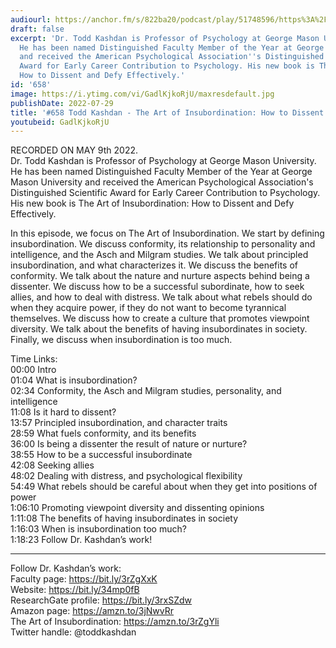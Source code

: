 ```yaml
---
audiourl: https://anchor.fm/s/822ba20/podcast/play/51748596/https%3A%2F%2Fd3ctxlq1ktw2nl.cloudfront.net%2Fstaging%2F2022-4-9%2F74ea6ac8-bfa1-0dd2-f169-a85c4a0fc055.m4a
draft: false
excerpt: 'Dr. Todd Kashdan is Professor of Psychology at George Mason University.
  He has been named Distinguished Faculty Member of the Year at George Mason University
  and received the American Psychological Association''s Distinguished Scientific
  Award for Early Career Contribution to Psychology. His new book is The Art of Insubordination:
  How to Dissent and Defy Effectively.'
id: '658'
image: https://i.ytimg.com/vi/GadlKjkoRjU/maxresdefault.jpg
publishDate: 2022-07-29
title: '#658 Todd Kashdan - The Art of Insubordination: How to Dissent and Defy Effectively'
youtubeid: GadlKjkoRjU
---
```

<div class="timelinks">

RECORDED ON MAY 9th 2022.  
Dr. Todd Kashdan is Professor of Psychology at George Mason University. He has been named Distinguished Faculty Member of the Year at George Mason University and received the American Psychological Association's Distinguished Scientific Award for Early Career Contribution to Psychology. His new book is The Art of Insubordination: How to Dissent and Defy Effectively.

In this episode, we focus on The Art of Insubordination. We start by defining insubordination. We discuss conformity, its relationship to personality and intelligence, and the Asch and Milgram studies. We talk about principled insubordination, and what characterizes it. We discuss the benefits of conformity. We talk about the nature and nurture aspects behind being a dissenter. We discuss how to be a successful subordinate, how to seek allies, and how to deal with distress. We talk about what rebels should do when they acquire power, if they do not want to become tyrannical themselves. We discuss how to create a culture that promotes viewpoint diversity. We talk about the benefits of having insubordinates in society. Finally, we discuss when insubordination is too much.

Time Links:  
<time>00:00</time> Intro  
<time>01:04</time> What is insubordination?  
<time>02:34</time> Conformity, the Asch and Milgram studies, personality, and intelligence  
<time>11:08</time> Is it hard to dissent?  
<time>13:57</time> Principled insubordination, and character traits  
<time>28:59</time> What fuels conformity, and its benefits  
<time>36:00</time> Is being a dissenter the result of nature or nurture?  
<time>38:55</time> How to be a successful insubordinate  
<time>42:08</time> Seeking allies  
<time>48:02</time> Dealing with distress, and psychological flexibility  
<time>54:49</time> What rebels should be careful about when they get into positions of power  
<time>1:06:10</time> Promoting viewpoint diversity and dissenting opinions  
<time>1:11:08</time> The benefits of having insubordinates in society  
<time>1:16:03</time> When is insubordination too much?  
<time>1:18:23</time> Follow Dr. Kashdan’s work!

---

Follow Dr. Kashdan’s work:  
Faculty page: https://bit.ly/3rZgXxK  
Website: https://bit.ly/34mp0fB  
ResearchGate profile: https://bit.ly/3rxSZdw  
Amazon page: https://amzn.to/3jNwvRr  
The Art of Insubordination: https://amzn.to/3rZgYli  
Twitter handle: @toddkashdan
</div>

